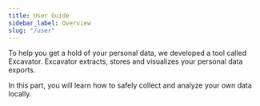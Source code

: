 ```yaml
---
title: User Guide
sidebar_label: Overview
slug: "/user"
---
```


To help you get a hold of your personal data, we developed a tool called Excavator. Excavator extracts, stores and visualizes your personal data exports. 

In this part, you will learn how to safely collect and analyze your own data locally. 

